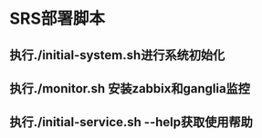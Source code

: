 SRS部署脚本
=
执行./initial-system.sh进行系统初始化<br>
--
执行./monitor.sh 安装zabbix和ganglia监控<br>
--
执行./initial-service.sh --help获取使用帮助<br>
--
